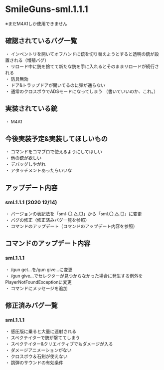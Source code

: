 # SmileGuns-sml.1.1.1
※まだM4A1しか使用できません
## 確認されているバグ一覧
・ インベントリを開いてオフハンドに銃を切り替えようとすると透明の銃が設置される（増殖バグ）  
・ リロード中に銃を捨てて新たな銃を手に入れるとそのままリロードが続行される  
・ 防具無効  
・ ドア&トラップドアが開いてるのに弾が通らない  
・ 通常のクロスボウでADSモードになってしまう
（書いていいのか、これ。）
## 実装されている銃
・ M4A1
## 今後実装予定&実装してほしいもの
・ コマンドをコマブロで使えるようにしてほしい  
・ 他の銃が欲しい  
・ デバッグしやがれ  
・ アタッチメントあったらいいな  

## アップデート内容
 ### sml.1.1.1 (2020 12/14)
  ・ バージョンの表記法を「sml-〇.△.□」から「sml.〇.△.□」に変更  
  ・ バグの修正（修正済みバグ一覧を参照）  
  ・ コマンドのアップデート（コマンドのアップデート内容を参照）  

## コマンドのアップデート内容
 ### sml.1.1.1
  ・ /gun get...を/gun give...に変更  
  ・ /gun give...でセレクターが見つからなかった場合に発生する例外をPlayerNotFoundExceptionに変更  
  ・ コマンドにメッセージを追加  

## 修正済みバグ一覧
 ### sml.1.1.1
  ・ 感圧版に乗ると大量に連射される  
  ・ スペクテイターで銃が撃ててしまう  
  ・ スペクテイター&クリエイティブでもダメージが入る  
  ・ ダメージアニメーションがない  
  ・ クロスボウ＆石剣が使えない  
  ・ 跳弾のサウンドの有効条件  

